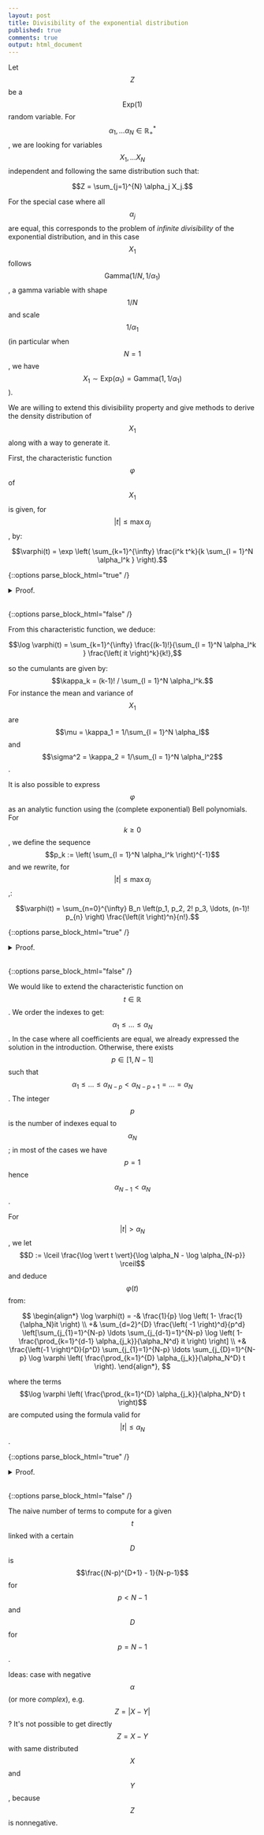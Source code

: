 ```yaml
---
layout: post
title: Divisibility of the exponential distribution
published: true
comments: true
output: html_document
---
```

<script src="https://cdn.mathjax.org/mathjax/latest/MathJax.js?config=TeX-AMS-MML_HTMLorMML" type="text/javascript"></script>

Let $$Z$$ be a $$\text{Exp}(1)$$ random variable.
For $$\alpha_1, \ldots \alpha_N \in \mathbb{R}_{+}^{*}$$, we are looking for variables $$X_1, \ldots X_N$$ independent and following the same distribution such that:

$$Z = \sum_{j=1}^{N} \alpha_j X_j.$$

For the special case where all $$\alpha_j$$ are equal, this corresponds to the problem of *infinite divisibility* of the exponential distribution, and in this case $$X_1$$ follows $$\text{Gamma}(1/N, 1/\alpha_1)$$, a gamma variable with shape $$1/N$$ and scale $$1/\alpha_1$$ (in particular when $$N=1$$, we have $$X_1 \sim \text{Exp}(\alpha_1) = \text{Gamma}(1, 1/\alpha_1)$$).

We are willing to extend this divisibility property and give methods to derive the density distribution of $$X_1$$ along with a way to generate it.



First, the characteristic function $$\varphi$$ of $$X_1$$ is given, for $$\vert t \vert \leq \max \alpha_j$$, by:

$$\varphi(t) = \exp \left( \sum_{k=1}^{\infty} \frac{i^k t^k}{k \sum_{l = 1}^N \alpha_l^k }  \right).$$


{::options parse_block_html="true" /}

<details><summary markdown="span">Proof.</summary>
By writing $$Z = \sum_{j=1}^{N} \alpha_j X_j$$ in terms of characteristic function, we are looking for $$\varphi$$ verifying for $$t \in \mathbb{R}$$:

$$
\begin{equation}\label{expo_phi_equality}
\frac{1}{1-it} = \prod_{j=1}^{N} \varphi(\alpha_j t).
\end{equation}
$$

We express the characteristic of the exponential distribution for $$\vert t \vert \leq 1$$ as follows:

$$
\begin{align*}
\frac{1}{1-it} =& \exp \left( - \log \left( 1 - it \right) \right) \\
=& \exp \left( \sum_{k=1}^{\infty} \frac{i^kt^k}{k} \right) \\
=& \exp \left( \sum_{k=1}^{\infty} \frac{i^k t^k \sum_{j = 1}^N \alpha_j^k}{k \sum_{l = 1}^N \alpha_l^k }  \right) \\
=& \exp \left( \sum_{j = 1}^N \sum_{k=1}^{\infty} \frac{i^k t^k \alpha_j^k}{k \sum_{l = 1}^N \alpha_l^k }  \right) \\
=& \prod_{j = 1}^N \exp \left( \sum_{k=1}^{\infty} \frac{i^k \left(\alpha_j t \right)^k}{k \sum_{l = 1}^N \alpha_l^k }  \right),
\end{align*}
$$

which gives the characteristic function for $$\vert t \vert \leq \max \alpha_j$$:

$$\varphi(t) := \exp \left( \sum_{k=1}^{\infty} \frac{i^k t^k}{k \sum_{l = 1}^N \alpha_l^k }  \right).$$

</details>
<br/>

{::options parse_block_html="false" /}

From this characteristic function, we deduce:

$$\log \varphi(t) = \sum_{k=1}^{\infty} \frac{(k-1)!}{\sum_{l = 1}^N \alpha_l^k } \frac{\left( it \right)^k}{k!},$$

so the cumulants are given by: $$\kappa_k = (k-1)! / \sum_{l = 1}^N \alpha_l^k.$$
For instance the mean and variance of $$X_1$$ are $$\mu = \kappa_1 = 1/\sum_{l = 1}^N \alpha_l$$
and $$\sigma^2 = \kappa_2 = 1/\sum_{l = 1}^N \alpha_l^2$$.

It is also possible to express $$\varphi$$ as an analytic function using the (complete exponential) Bell polynomials. For $$k \geq 0$$, we define the sequence $$p_k := \left( \sum_{l = 1}^N \alpha_l^k \right)^{-1}$$ and we rewrite, for $$\vert t \vert \leq \max \alpha_j$$,:

$$\varphi(t) = \sum_{n=0}^{\infty} B_n \left(p_1, p_2, 2! p_3, \ldots, (n-1)! p_{n} \right) \frac{\left(it \right)^n}{n!}.$$


{::options parse_block_html="true" /}

<details><summary markdown="span">Proof.</summary>
We further define $$q_k := (k-1)! p_k$$ and we express $$\varphi$$ following [Wikipedia](https://en.wikipedia.org/wiki/Bell_polynomials):

$$
\begin{align*}
\varphi(t) =& \exp \left( \sum_{k=1}^{\infty} \frac{(k-1)!}{\sum_{l = 1}^N \alpha_l^k} \frac{\left(it \right)^k}{k!  }  \right) \\
 =& \exp \left( \sum_{k=1}^{\infty} q_k \frac{\left(it \right)^k}{k!  }  \right) \\
=& \sum_{n=0}^{\infty} B_n(q_1, q_2, q_3, \ldots, q_n) \frac{\left(it \right)^n}{n!} \\
=& \sum_{n=0}^{\infty} B_n \left(p_1, p_2, 2! p_3, \ldots, (n-1)! p_{n} \right) \frac{\left(it \right)^n}{n!}.
\end{align*}
$$

</details>
<br/>

{::options parse_block_html="false" /}

We would like to extend the characteristic function on $$t \in \mathbb{R}$$. We order the indexes to get: $$\alpha_1 \leq \ldots \leq  \alpha_N $$.
In the case where all coefficients are equal, we already expressed the solution in the introduction. Otherwise, there exists $$p \in [1,N-1]$$ such that $$\alpha_1 \leq \ldots \leq \alpha_{N-p} < \alpha_{N-p+1} = \ldots = \alpha_{N}$$. The integer $$p$$ is the number of indexes equal to $$\alpha_N$$; in most of the cases we have $$p = 1$$ hence $$\alpha_{N-1} < \alpha_{N}$$.

For $$\vert t \vert > \alpha_N$$, we let $$D := \lceil \frac{\log \vert t \vert}{\log \alpha_N - \log \alpha_{N-p}} \rceil$$ and deduce $$\varphi(t)$$ from:

$$
\begin{align*}
\log \varphi(t) = -& \frac{1}{p} \log \left( 1- \frac{1}{\alpha_N}it \right) \\
+& \sum_{d=2}^{D} \frac{\left( -1 \right)^d}{p^d}  \left[\sum_{j_{1}=1}^{N-p} \ldots \sum_{j_{d-1}=1}^{N-p}  \log \left( 1-\frac{\prod_{k=1}^{d-1} \alpha_{j_k}}{\alpha_N^d} it \right) \right] \\
+& \frac{\left(-1 \right)^D}{p^D} \sum_{j_{1}=1}^{N-p} \ldots \sum_{j_{D}=1}^{N-p} \log \varphi \left( \frac{\prod_{k=1}^{D} \alpha_{j_k}}{\alpha_N^D} t \right).
\end{align*},
$$

where the terms $$\log \varphi \left( \frac{\prod_{k=1}^{D} \alpha_{j_k}}{\alpha_N^D} t \right)$$ are computed using the formula valid for $$\vert t \vert \leq \alpha_N$$.

{::options parse_block_html="true" /}

<details><summary markdown="span">Proof.</summary>
We rewrite the functional relation of the characteristic function as follows, for $$t \in \mathbb{R}$$:

$$\frac{1}{1-it} = \prod_{j=1}^{N-p} \varphi(\alpha_j t) \prod_{j=N-p+1}^{N} \varphi(\alpha_j t) = \prod_{j=1}^{N-p} \varphi(\alpha_j t) \varphi(\alpha_N t)^p,$$

and by taking the logarithm:

$$\log \varphi(\alpha_N t) = - \frac{1}{p} \log \left( 1-it \right) - \frac{1}{p} \sum_{j=1}^{N-p} \log \varphi(\alpha_j t)$$

which gives for $$t \in \mathbb{R}$$:

$$\log \varphi(t) = - \frac{1}{p} \log \left( 1-\frac{1}{\alpha_N}it \right) - \frac{1}{p} \sum_{j=1}^{N-p} \log \varphi \left(\frac{\alpha_j}{\alpha_N} t \right).$$

We use the functionality of the equation: We first evaluate the previous equation in $$\frac{\alpha_j}{\alpha_N} t$$, and we then use the result to replace the terms in the same equation. 

First, for all $$\alpha_j$$, we have (taking care of using another index name for the sum in the right term):

$$\log \varphi \left( \frac{\alpha_j}{\alpha_N} t \right) = - \frac{1}{p} \log \left( 1-\frac{\alpha_j}{\alpha_N^2} it \right) - \frac{1}{p} \sum_{k=1}^{N-p} \log \varphi \left( \frac{\alpha_j\alpha_k}{\alpha_N^2} t \right)$$

Then, we put it in the previous equation to get:

$$\log \varphi(t) = - \frac{1}{p} \log \left( 1-\frac{1}{\alpha_N}it \right) + \frac{1}{p^2} \sum_{j=1}^{N-p}  \log \left( 1-\frac{\alpha_j}{\alpha_N^2} it \right) + \frac{1}{p^2} \sum_{j=1}^{N-p} \sum_{k=1}^{N-p} \log \varphi \left(\frac{\alpha_j\alpha_k}{\alpha_N^2} t \right).$$

We use again the functionality of the equation. We first write:

$$\log \varphi \left(\frac{\alpha_j\alpha_k}{\alpha_N^2} t \right) = - \frac{1}{p} \log \left( 1- \frac{\alpha_j\alpha_k}{\alpha_N^3} it \right) - \frac{1}{p} \sum_{l=1}^{N-p} \log \varphi \left(\frac{\alpha_j\alpha_k\alpha_l}{\alpha_N^3} t \right)$$

to then get:

$$
\begin{align*}
\log \varphi(t) = -& \frac{1}{p} \log \left( 1-\frac{1}{\alpha_N}it \right) \\
+& \frac{1}{p^2} \sum_{j=1}^{N-p}  \log \left( 1-\frac{\alpha_j}{\alpha_N^2} it \right) - \frac{1}{p^3} \sum_{j=1}^{N-p} \sum_{k=1}^{N-p} \log \left( 1- \frac{\alpha_j\alpha_k}{\alpha_N^3} it \right) \\
-& \frac{1}{p^3} \sum_{j=1}^{N-p} \sum_{k=1}^{N-p} \sum_{l=1}^{N-p} \log \varphi \left(\frac{\alpha_j\alpha_k\alpha_l}{\alpha_N^3} t \right).
\end{align*}
$$

We continue by induction to obtain, for all $$D \geq 1$$:

$$
\begin{align*}
\log \varphi(t) = -& \frac{1}{p} \log \left( 1- \frac{1}{\alpha_N}it \right) \\
+& \sum_{d=2}^{D} \frac{\left( -1 \right)^d}{p^d}  \left[\sum_{j_{1}=1}^{N-p} \ldots \sum_{j_{d-1}=1}^{N-p}  \log \left( 1-\frac{\prod_{k=1}^{d-1} \alpha_{j_k}}{\alpha_N^d} it \right) \right] \\
+& \frac{\left(-1 \right)^D}{p^D} \sum_{j_{1}=1}^{N-p} \ldots \sum_{j_{D}=1}^{N-p} \log \varphi \left( \frac{\prod_{k=1}^{D} \alpha_{j_k}}{\alpha_N^D} t \right).
\end{align*}
$$

Given $$t \in \mathbb{R}$$, there exists $$D$$ such that $$\left( \frac{\alpha_{N-p}}{\alpha_N} \right)^D \vert t \vert \leq 1$$ and from this $$D$$, the previous formula has all the terms evaluated in the interval $$[-1, 1]$$, hence $$\varphi(t)$$ is well defined. An explicit value of $$D$$ is given by: $$D := \lceil \frac{\log \vert t \vert}{\log \alpha_N - \log \alpha_{N-p}} \rceil$$.

</details>
<br/>

{::options parse_block_html="false" /}

The naive number of terms to compute for a given $$t$$ linked with a certain $$D$$ is $$\frac{(N-p)^{D+1} - 1}{N-p-1}$$ for $$p < N-1$$ and $$D$$ for $$p = N-1$$.


Ideas: case with negative $$\alpha$$ (or more *complex*), e.g. $$Z = \vert X - Y \vert$$? It's not possible to get directly $$Z = X - Y$$ with same distributed $$X$$ and $$Y$$, because $$Z$$ is nonnegative.

